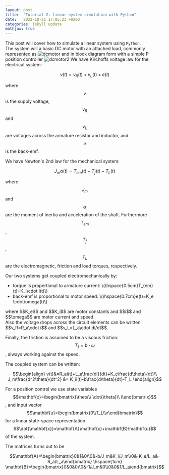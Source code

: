 ```yaml
---
layout: post
title:  "Tutorial 2: linear system simulation with Python"
date:   2022-10-21 17:05:23 +0200
categories: jekyll update
mathjax: true
---
```


This post will cover how to simulate a linear system using `Python`. <br/>
The system will a basic DC motor with an attached load, commonly represented as
![dcmotor]({{site.baseurl}}/images/dcmotor.jpg)
and in block diagram form with a simple P position controller
![dcmotor2]({{site.baseurl}}/images/dcmotor2.jpg)
We have Kirchoffs voltage law for the electrical system: 

$$ v(t)=v_R(t)+v_L(t)+e(t)$$

where $$v$$ is the supply voltage, $$v_R$$ and $$v_L$$ are voltages across the armature resistor and inductor, and $$e$$ is the back-emf.

We have Newton's 2nd law for the mechanical system:

$$ J_m\alpha(t)=T_{em}(t)-T_{f}(t)-T_L(t) $$

where $$J_m$$ and $$\alpha$$ are the moment of inertia and acceleration of the shaft. Furthermore $$T_{em}$$, $$T_f$$, $$T_L$$ are the electromagnetic, friction and load torques, respectively.

Our two systems get coupled electromechanically by: 
<ul>
<li>torque is propertional to armature current:  \(\hspace{0.5cm}T_{em}(t)=K_i\cdot i(t)\)</li>
<li>back-emf is proportional to motor speed:   \(\hspace{0.7cm}e(t)=K_e \cdot\omega(t)\)</li>
</ul>
where $$K_e$$ and $$K_i$$ are motor constants and $$i$$ and $$\omega$$ are motor current and speed. <br/>
Also the voltage drops across the circuit elements can be written $$v_R=R_a\cdot i$$ and $$v_L=L_a\cdot di/dt$$.

Finally, the friction is assumed to be a viscous friction: $$T_f=b\cdot\omega$$, always working against the speed.

The coupled system can be written:

$$\begin{align}
v(t)&=R_ai(t)+L_a\frac{di}{dt}+K_e\frac{d\theta}{dt}\\
J_m\frac{d^2\theta}{dt^2} &= K_ii(t)-b\frac{d\theta}{dt}-T_L
\end{align}$$

For a position control we use state variables $$\mathbf{x}=\begin{bmatrix}\theta\\ \dot{\theta}\\ i\end{bmatrix}$$, 
and input vector $$\mathbf{u}=\begin{bmatrix}0\\T_L\\v\end{bmatrix}$$ 
for a linear state-space representation $$\dot{\mathbf{x}}=\mathbf{A}\mathbf{x}+\mathbf{B}\mathbf{u}$$ of the system.

The matrices turns out to be

$$\mathbf{A}=\begin{bmatrix}0&1&0\\0&-b/J_m&K_i/J_m\\0&-K_e/L_a&-R_a/L_a\end{bmatrix}
\hspace{1cm} \mathbf{B}=\begin{bmatrix}0&0&0\\0&-1/J_m&0\\0&0&1/L_a\end{bmatrix}$$